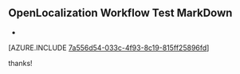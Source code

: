 ## OpenLocalization Workflow Test MarkDown
* 

[AZURE.INCLUDE [7a556d54-033c-4f93-8c19-815ff25896fd](calleeMd1.md)]

 
thanks!